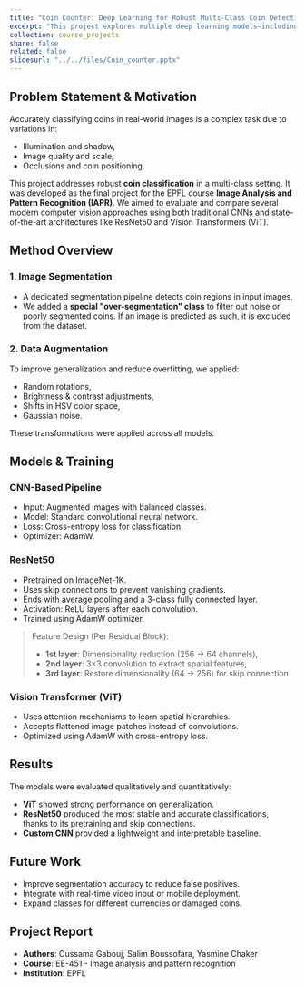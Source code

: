 ```yaml
---
title: "Coin Counter: Deep Learning for Robust Multi-Class Coin Detection and Classification"
excerpt: "This project explores multiple deep learning models—including CNNs, ResNet50, and Vision Transformers—for classifying coins in images. We use advanced segmentation techniques, custom over-segmentation filtering, and aggressive data augmentation to improve generalization. Developed for the EPFL IAPR course, this system demonstrates competitive accuracy and robustness for automated coin recognition tasks."
collection: course_projects
share: false
related: false
slidesurl: "../../files/Coin_counter.pptx"
---
```


## Problem Statement & Motivation

Accurately classifying coins in real-world images is a complex task due to variations in:
- Illumination and shadow,
- Image quality and scale,
- Occlusions and coin positioning.

This project addresses robust **coin classification** in a multi-class setting. It was developed as the final project for the EPFL course **Image Analysis and Pattern Recognition (IAPR)**. We aimed to evaluate and compare several modern computer vision approaches using both traditional CNNs and state-of-the-art architectures like ResNet50 and Vision Transformers (ViT).

## Method Overview

### 1. Image Segmentation

- A dedicated segmentation pipeline detects coin regions in input images.
- We added a **special "over-segmentation" class** to filter out noise or poorly segmented coins. If an image is predicted as such, it is excluded from the dataset.

### 2. Data Augmentation

To improve generalization and reduce overfitting, we applied:
- Random rotations,
- Brightness & contrast adjustments,
- Shifts in HSV color space,
- Gaussian noise.

These transformations were applied across all models.

## Models & Training

### CNN-Based Pipeline

- Input: Augmented images with balanced classes.
- Model: Standard convolutional neural network.
- Loss: Cross-entropy loss for classification.
- Optimizer: AdamW.

### ResNet50

- Pretrained on ImageNet-1K.
- Uses skip connections to prevent vanishing gradients.
- Ends with average pooling and a 3-class fully connected layer.
- Activation: ReLU layers after each convolution.
- Trained using AdamW optimizer.

> Feature Design (Per Residual Block):
> - **1st layer**: Dimensionality reduction (256 → 64 channels),
> - **2nd layer**: 3×3 convolution to extract spatial features,
> - **3rd layer**: Restore dimensionality (64 → 256) for skip connection.

### Vision Transformer (ViT)

- Uses attention mechanisms to learn spatial hierarchies.
- Accepts flattened image patches instead of convolutions.
- Optimized using AdamW with cross-entropy loss.

## Results

The models were evaluated qualitatively and quantitatively:

- **ViT** showed strong performance on generalization.
- **ResNet50** produced the most stable and accurate classifications, thanks to its pretraining and skip connections.
- **Custom CNN** provided a lightweight and interpretable baseline.

## Future Work

- Improve segmentation accuracy to reduce false positives.
- Integrate with real-time video input or mobile deployment.
- Expand classes for different currencies or damaged coins.


## Project Report

- **Authors**: Oussama Gabouj, Salim Boussofara, Yasmine Chaker
- **Course**: EE-451 - Image analysis and pattern recognition
- **Institution**: EPFL  
